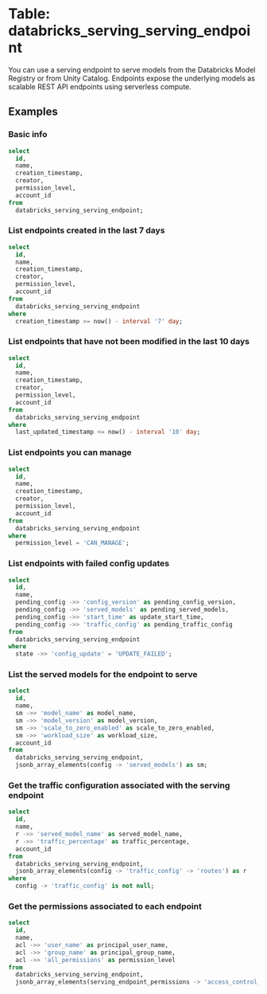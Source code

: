 # Table: databricks_serving_serving_endpoint

You can use a serving endpoint to serve models from the Databricks Model Registry or from Unity Catalog. Endpoints expose the underlying models as scalable REST API endpoints using serverless compute.

## Examples

### Basic info

```sql
select
  id,
  name,
  creation_timestamp,
  creator,
  permission_level,
  account_id
from
  databricks_serving_serving_endpoint;
```

### List endpoints created in the last 7 days

```sql
select
  id,
  name,
  creation_timestamp,
  creator,
  permission_level,
  account_id
from
  databricks_serving_serving_endpoint
where
  creation_timestamp >= now() - interval '7' day;
```

### List endpoints that have not been modified in the last 10 days

```sql
select
  id,
  name,
  creation_timestamp,
  creator,
  permission_level,
  account_id
from
  databricks_serving_serving_endpoint
where
  last_updated_timestamp <= now() - interval '10' day;
```

### List endpoints you can manage

```sql
select
  id,
  name,
  creation_timestamp,
  creator,
  permission_level,
  account_id
from
  databricks_serving_serving_endpoint
where
  permission_level = 'CAN_MANAGE';
```

### List endpoints with failed config updates

```sql
select
  id,
  name,
  pending_config ->> 'config_version' as pending_config_version,
  pending_config ->> 'served_models' as pending_served_models,
  pending_config ->> 'start_time' as update_start_time,
  pending_config ->> 'traffic_config' as pending_traffic_config
from
  databricks_serving_serving_endpoint
where
  state ->> 'config_update' = 'UPDATE_FAILED';
```

### List the served models for the endpoint to serve

```sql
select
  id,
  name,
  sm ->> 'model_name' as model_name,
  sm ->> 'model_version' as model_version,
  sm ->> 'scale_to_zero_enabled' as scale_to_zero_enabled,
  sm ->> 'workload_size' as workload_size,
  account_id
from
  databricks_serving_serving_endpoint,
  jsonb_array_elements(config -> 'served_models') as sm;
```

### Get the traffic configuration associated with the serving endpoint

```sql
select
  id,
  name,
  r ->> 'served_model_name' as served_model_name,
  r ->> 'traffic_percentage' as traffic_percentage,
  account_id
from
  databricks_serving_serving_endpoint,
  jsonb_array_elements(config -> 'traffic_config' -> 'routes') as r
where
  config -> 'traffic_config' is not null;
```

### Get the permissions associated to each endpoint

```sql
select
  id,
  name,
  acl ->> 'user_name' as principal_user_name,
  acl ->> 'group_name' as principal_group_name,
  acl ->> 'all_permissions' as permission_level
from
  databricks_serving_serving_endpoint,
  jsonb_array_elements(serving_endpoint_permissions -> 'access_control_list') as acl;
```
